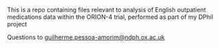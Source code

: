 This is a repo containing files relevant to analysis of English outpatient medications data within the ORION-4 trial, performed as part of my DPhil project

Questions to guilherme.pessoa-amorim@ndph.ox.ac.uk